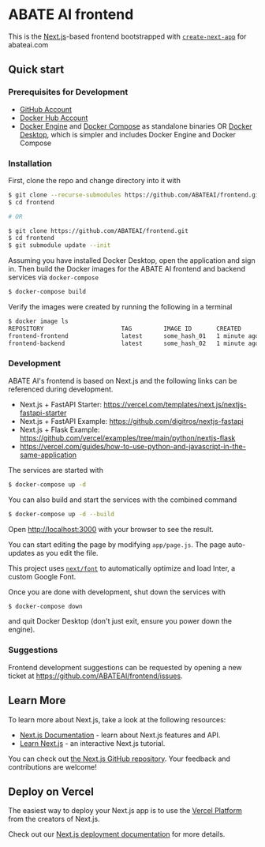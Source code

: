 # ABATE AI frontend

This is the [Next.js](https://nextjs.org/)-based frontend bootstrapped with
[`create-next-app`](https://github.com/vercel/next.js/tree/canary/packages/create-next-app)
for abateai.com

## Quick start

### Prerequisites for Development

- [GitHub Account](https://github.com/)
- [Docker Hub Account](https://hub.docker.com/)
- [Docker Engine](https://docs.docker.com/get-docker/) and
  [Docker Compose](https://docs.docker.com/compose/install/) as standalone
  binaries OR [Docker Desktop](https://docs.docker.com/desktop/), which is
  simpler and includes Docker Engine and Docker Compose

### Installation

First, clone the repo and change directory into it with

```bash
$ git clone --recurse-submodules https://github.com/ABATEAI/frontend.git
$ cd frontend

# OR

$ git clone https://github.com/ABATEAI/frontend.git
$ cd frontend
$ git submodule update --init
```

Assuming you have installed Docker Desktop, open the application and sign in.
Then build the Docker images for the ABATE AI frontend and backend services via
`docker-compose`

```bash
$ docker-compose build
```

Verify the images were created by running the following in a terminal

```bash
$ docker image ls
REPOSITORY                      TAG         IMAGE ID       CREATED        SIZE
frontend-frontend               latest      some_hash_01   1 minute ago   606MB
frontend-backend                latest      some_hash_02   1 minute ago   1.16GB
```

### Development

ABATE AI's frontend is based on Next.js and the following links can be
referenced during development.

- Next.js + FastAPI Starter:
  https://vercel.com/templates/next.js/nextjs-fastapi-starter
- Next.js + FastAPI Example: https://github.com/digitros/nextjs-fastapi
- Next.js + Flask Example:
  https://github.com/vercel/examples/tree/main/python/nextjs-flask
- https://vercel.com/guides/how-to-use-python-and-javascript-in-the-same-application

The services are started with

```bash
$ docker-compose up -d
```

You can also build and start the services with the combined command

```bash
$ docker-compose up -d --build
```

Open [http://localhost:3000](http://localhost:3000) with your browser to see the result.

You can start editing the page by modifying `app/page.js`.
The page auto-updates as you edit the file.

This project uses [`next/font`](https://nextjs.org/docs/basic-features/font-optimization)
to automatically optimize and load Inter, a custom Google Font.

Once you are done with development, shut down the services with

```bash
$ docker-compose down
```

and quit Docker Desktop (don't just exit, ensure you power down the engine).

### Suggestions

Frontend development suggestions can be requested by opening a new ticket at
https://github.com/ABATEAI/frontend/issues.

## Learn More

To learn more about Next.js, take a look at the following resources:

- [Next.js Documentation](https://nextjs.org/docs) - learn about Next.js features and API.
- [Learn Next.js](https://nextjs.org/learn) - an interactive Next.js tutorial.

You can check out [the Next.js GitHub repository](https://github.com/vercel/next.js/).
Your feedback and contributions are welcome!

## Deploy on Vercel

The easiest way to deploy your Next.js app is to use the [Vercel Platform](https://vercel.com/new?utm_medium=default-template&filter=next.js&utm_source=create-next-app&utm_campaign=create-next-app-readme) from the creators of Next.js.

Check out our [Next.js deployment documentation](https://nextjs.org/docs/deployment) for more details.

